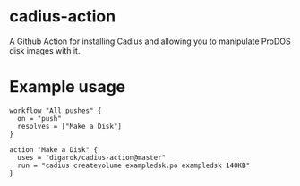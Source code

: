 # cadius-action
A Github Action for installing Cadius and allowing you to manipulate ProDOS disk images with it.


# Example usage
```
workflow "All pushes" {
  on = "push"
  resolves = ["Make a Disk"]
}

action "Make a Disk" {
  uses = "digarok/cadius-action@master"
  run = "cadius createvolume exampledsk.po exampledsk 140KB"
}
```


